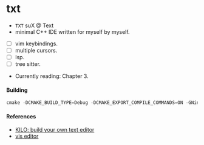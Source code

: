 # txt
- `TXT` suX @ Text
- minimal C++ IDE written for myself by myself.
- [ ] vim keybindings.
- [ ] multiple cursors.
- [ ] lsp.
- [ ] tree sitter.
- Currently reading: Chapter 3. 




#### Building

```cpp
cmake -DCMAKE_BUILD_TYPE=Debug -DCMAKE_EXPORT_COMPILE_COMMANDS=ON -GNinja ../
```

#### References
- [KILO: build your own text editor](https://viewsourcecode.org/snaptoken/kilo/)
- [vis editor](https://github.com/martanne/vis)
